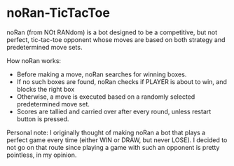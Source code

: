# noRan-TicTacToe
noRan (from NOt RANdom) is a bot designed to be a competitive, but not perfect, tic-tac-toe opponent whose moves are based on both strategy and predetermined move sets. 

How noRan works:
- Before making a move, noRan searches for winning boxes.
- If no such boxes are found, noRan checks if PLAYER is about to win, and blocks the right box
- Otherwise, a move is executed based on a randomly selected predetermined move set.
- Scores are tallied and carried over after every round, unless restart button is pressed.

Personal note:
I originally thought of making noRan a bot that plays a perfect game every time (either WIN or DRAW, but never LOSE). I decided to not go on that route since playing a game with such an opponent is pretty pointless, in my opinion.
